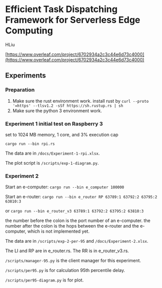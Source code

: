 # Efficient Task Dispatching Framework for Serverless Edge Computing

HLiu

[https://www.overleaf.com/project/6702934a2c3c44e6d73c4000](https://www.overleaf.com/project/6702934a2c3c44e6d73c4000)

## Experiments

### Preparation

1. Make sure the rust environment work. install rust by `curl --proto '=https' --tlsv1.2 -sSf https://sh.rustup.rs | sh`
2. Make sure the python 3 environment work.

### Experiment 1 initial test on Raspberry 3

set to 1024 MB memory, 1 core, and 3% execution cap

`cargo run --bin rpi.rs`

The data are in `/docs/Experiment-1-rpi.xlsx`.

The plot script is `/scripts/exp-1-diagram.py`.

### Experiment 2

Start an e-computer: `cargo run --bin e_computer 100000`

Start an e-router: `cargo run --bin e_router RP 63789:1 63792:2 63795:2 63810:3`

or `cargo run --bin e_router_v3 63789:1 63792:2 63795:2 63810:3`

the number before the colon is the port number of an e-computer. the number after the colon is the hops between the e-router and the e-computer, which is not implemented yet.

The data are in `/scripts/exp-2-per-95` and `/docs/Experiment-2.xlsx`.

The LI and RP are in e_router.rs. The RR is in e_router_v3.rs.

`/scripts/manager-95.py` is the client manager for this experiment.

`/scripts/per95.py` is for calculation 95th percentile delay.

`/scripts/per95-diagram.py` is for plot.
